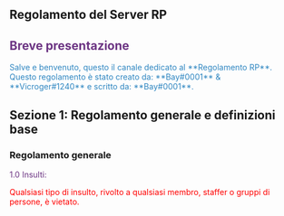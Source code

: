 <title>Benvenuto nella Home Page del Server RP di proprietà Elite S.r.l</title>

<h2>Regolamento del Server RP</h2>

<h2><span style="color:#6C3483">Breve presentazione</span></h2>
<span style="color:#2E86C1">Salve e benvenuto, questo il canale dedicato al **Regolamento RP**. 
Questo regolamento è stato creato da: **Bay#0001** & **Vicroger#1240** e scritto da: **Bay#0001**.</span>

## Sezione 1: Regolamento generale e definizioni base
### Regolamento generale

<span style="color:#6C3483">1.0 Insulti:</span>
<p><span style="color:#FF0000">Qualsiasi tipo di insulto, rivolto a qualsiasi membro, staffer o gruppi di persone, è vietato.</p>
